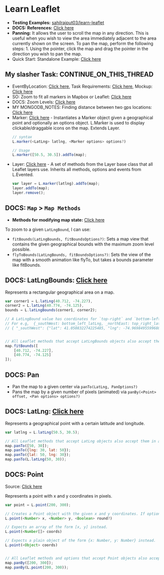 # Learn Leaflet

- **Testing Examples:** [sahilrajput03/learn-leaflet](https://github.com/sahilrajput03/learn-leaflet)
- **DOCS: References:** [Click here](https://leafletjs.com/reference.html)
- **Panning:** It allows the user to scroll the map in any direction. This is useful when you wish to view the area immediately adjacent to the area currently shown on the screen. To pan the map, perform the following steps: 1. Using the pointer, click the map and drag the pointer in the direction you wish to pan the map.
- Quick Start: Standalone Example: [Click here](https://leafletjs.com/examples/quick-start/example.html)

## My slasher Task: CONTINUE_ON_THIS_THREAD

- EventByLocation: [Click here](http://localhost:3000/app/events/by-location), Task Requirements: [Click here](https://docs.google.com/document/d/1LozEJH_3gu-sd_teSyiC7fOtDKPvusPyaofzZFnSVyM/edit#), Mockup: [Click here](https://www.figma.com/file/ZaeXUmYaMRnvIRk24rAA2r/Slasher-UI?node-id=3197%3A36245&t=mQalImJYVXTglBga-4)
- SO: Zoom to fit all markers in Mapbox or Leaflet: [Click here](https://stackoverflow.com/questions/16845614/zoom-to-fit-all-markers-in-mapbox-or-leaflet)
- DOCS: Zoom Levels: [Click here](https://leafletjs.com/examples/zoom-levels/)
- MY MONGODB_NOTES: Finding distance between two gps locations: [Click here](https://github.com/sahilrajput03/learning-monogo-and-mongoosejs#finding-distance-between-two-gps-locations-point-to-point-and-not-the-actual-travelling-distance-by-roads)
- Marker: [Click here](https://leafletjs.com/reference.html#marker) - Instantiates a Marker object given a geographical point and optionally an options object. L.Marker is used to display clickable/draggable icons on the map. Extends Layer.
    ```js
    // syntax
    L.marker(<LatLng> latlng, <Marker options> options?)

    // Usage
    L.marker([50.5, 30.5]).addTo(map);
    ```
- Layer: [Click here](https://leafletjs.com/reference.html#layer) - A set of methods from the Layer base class that all Leaflet layers use. Inherits all methods, options and events from L.Evented.
    ```js
    var layer = L.marker(latlng).addTo(map);
    layer.addTo(map);
    layer.remove();
    ```

## DOCS: `Map` > `Map Methods`

- **Methods for modifying map state:** [Click here](https://leafletjs.com/reference.html#map-methods-for-modifying-map-state)

To zoom to a given `LatLngBound`, I can use:

- `fitBounds(LatLngBounds, fitBoundsOptions?)`: Sets a map view that contains the given geographical bounds with the maximum zoom level possible.
- `flyToBounds(LatLngBounds, fitBoundsOptions?)`: Sets the view of the map with a smooth animation like flyTo, but takes a bounds parameter like fitBounds.

## DOCS: LatLngBounds: [Click here](https://leafletjs.com/reference.html#latlngbounds)

Represents a rectangular geographical area on a map.

```js
var corner1 = L.latLng(40.712, -74.227),
corner2 = L.latLng(40.774, -74.125),
bounds = L.latLngBounds(corner1, corner2);

// A LatLngBound value has coordinates for `top-right` and `bottom-left` points of the bounded rectangular region.
// For e.g,  {_southWest: bottom_left_latLng, _northEast: top_right_latLng }
// { "_southWest": {"lat": 41.050832274225485, "lng": -74.9698495599688}, "_northEast": {"lat": 41.05092210575319, "lng": -74.96973044003121}}


// All Leaflet methods that accept LatLngBounds objects also accept them in a simple Array form (unless noted otherwise), so the bounds example above can be passed like this:
map.fitBounds([
    [40.712, -74.227],
    [40.774, -74.125]
]);
```

## DOCS: Pan

- Pan the map to a given center via `panTo(LatLng, PanOptions?)`
- Pans the map by a given number of pixels (animated) via `panBy(<Point> offset, <Pan options> options?)`

## DOCS: LatLng: [Click here](https://leafletjs.com/reference.html#latlng)

Represents a geographical point with a certain latitude and longitude.

```js
var latlng = L.latLng(50.5, 30.5);

// All Leaflet methods that accept LatLng objects also accept them in a simple Array form and simple object form (unless noted otherwise), so these lines are equivalent:
map.panTo([50, 30]);
map.panTo({lng: 30, lat: 50});
map.panTo({lat: 50, lng: 30});
map.panTo(L.latLng(50, 30));
```

## DOCS: Point

Source: [Click here](https://leafletjs.com/reference.html#point)

Represents a point with x and y coordinates in pixels.

```ts
var point = L.point(200, 300);

// Creates a Point object with the given x and y coordinates. If optional round is set to true, rounds the x and y values.
L.point(<Number> x, <Number> y, <Boolean> round?)

// Expects an array of the form [x, y] instead.
L.point(<Number[]> coords)

// Expects a plain object of the form {x: Number, y: Number} instead.
L.point(<Object> coords)


// All Leaflet methods and options that accept Point objects also accept them in a simple Array form (unless noted otherwise), so these lines are equivalent:
map.panBy([200, 300]);
map.panBy(L.point(200, 300));
```
